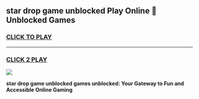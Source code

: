 
## star drop game unblocked Play Online 👋 Unblocked Games
<h3>
<a href="https://premium.freeplayer.one?title=star_drop_game_unblocked&ref=19F">CLICK TO PLAY</a></h3>
<hr>

<h3>
<a href="https://premium.freeplayer.one?title=star_drop_game_unblocked&ref=19F">CLICK 2 PLAY</a>
  
</h3>

<a href="https://premium.freeplayer.one?title=star_drop_game_unblocked&ref=19F"><img src="https://clearcache.store/games.png"></a>


**star drop game unblocked games unblocked: Your Gateway to Fun and Accessible Online Gaming**
